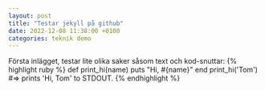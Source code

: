 ```yaml
---
layout: post
title: "Testar jekyll på github"
date: 2022-12-08 11:38:00 +0100
categories: teknik demo
---
```

Första inlägget, testar lite olika saker såsom text och kod-snuttar:
{% highlight ruby %}
def print_hi(name)
  puts "Hi, #{name}"
end
print_hi('Tom')
#=> prints 'Hi, Tom' to STDOUT.
{% endhighlight %}

